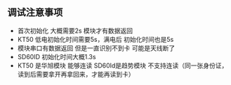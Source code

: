 ## 调试注意事项
* 首次初始化 大概需要2s 模块才有数据返回
* KT50 低电初始化时间需要5s，满电后  初始化时间也是5s
* 模块串口有数据返回 但是一直识别不到卡  可能是天线断了 
* SD60ID 初始化时间大概1.3s
* KT50 是华旭模块 能够连读  SD60Id是趋势模块 不支持连读（同一张身份证，读到后需要拿开再拿回来，才能再读到卡）
